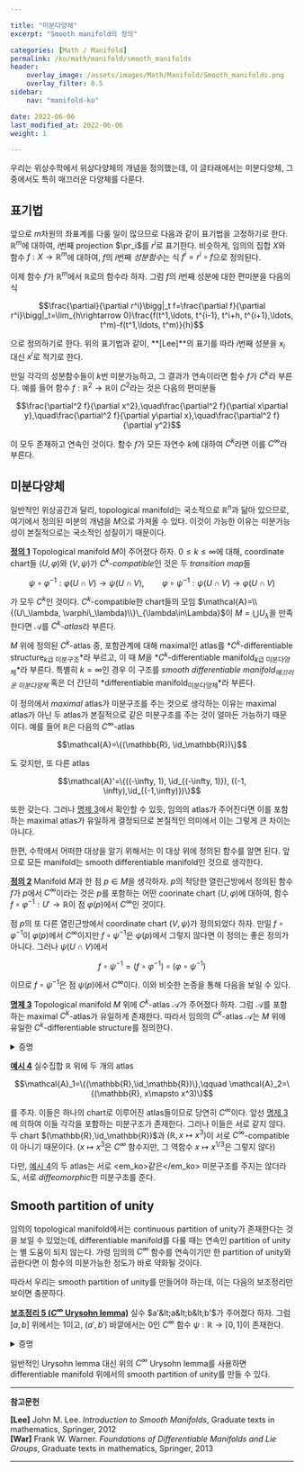 ```yaml
---

title: "미분다양체"
excerpt: "Smooth manifold의 정의"

categories: [Math / Manifold]
permalink: /ko/math/manifold/smooth_manifolds
header:
    overlay_image: /assets/images/Math/Manifold/Smooth_manifolds.png
    overlay_filter: 0.5
sidebar: 
    nav: "manifold-ko"

date: 2022-06-06
last_modified_at: 2022-06-06
weight: 1

---
```


우리는 위상수학에서 위상다양체의 개념을 정의했는데, 이 글타래에서는 미분다양체, 그 중에서도 특히 매끄러운 다양체를 다룬다.

## 표기법

앞으로 $m$차원의 좌표계를 다룰 일이 많으므로 다음과 같이 표기법을 고정하기로 한다. $\mathbb{R}^m$에 대하여, $i$번째 projection $\pr_i$를 $r^i$로 표기한다. 비슷하게, 임의의 집합 $X$와 함수 $f:X\rightarrow\mathbb{R}^m$에 대하여, $f$의 $i$번째 *성분함수*는 식 $f^i=r^i\circ f$으로 정의된다. 

이제 함수 $f$가 $\mathbb{R}^m$에서 $\mathbb{R}$로의 함수라 하자. 그럼 $f$의 $i$번째 성분에 대한 편미분을 다음의 식

$$\frac{\partial}{\partial r^i}\bigg|_t f=\frac{\partial f}{\partial r^i}\bigg|_t=\lim_{h\rightarrow 0}\frac{f(t^1,\ldots, t^{i-1}, t^i+h, t^{i+1},\ldots, t^m)-f(t^1,\ldots, t^m)}{h}$$

으로 정의하기로 한다. 위의 표기법과 같이, **[Lee]**의 표기를 따라 $i$번째 성분을 $x_i$ 대신 $x^i$로 적기로 한다.

만일 각각의 성분함수들이 $k$번 미분가능하고, 그 결과가 연속이라면 함수 $f$가 $C^k$라 부른다. 예를 들어 함수 $f:\mathbb{R}^2\rightarrow\mathbb{R}$이 $C^2$라는 것은 다음의 편미분들

$$\frac{\partial^2 f}{\partial x^2},\quad\frac{\partial^2 f}{\partial x\partial y},\quad\frac{\partial^2 f}{\partial y\partial x},\quad\frac{\partial^2 f}{\partial y^2}$$

이 모두 존재하고 연속인 것이다. 함수 $f$가 모든 자연수 $k$에 대하여 $C^k$라면 이를 $C^\infty$라 부른다.

## 미분다양체

일반적인 위상공간과 달리, topological manifold는 국소적으로 $\mathbb{R}^n$과 닮아 있으므로, 여기에서 정의된 미분의 개념을 $M$으로 가져올 수 있다. 이것이 가능한 이유는 미분가능성이 본질적으로는 국소적인 성질이기 때문이다. 

<div class="definition" markdown="1">

<ins id="df1">**정의 1**</ins> Topological manifold $M$이 주어졌다 하자. $0\leq k\leq\infty$에 대해, coordinate chart들 $(U,\varphi)$와 $(V,\psi)$가 *$C^k$-compatible*인 것은 두 *transition map*들 

$$\psi\circ\varphi^{-1}:\varphi(U\cap V)\rightarrow\psi(U\cap V),\qquad\varphi\circ\psi^{-1}:\psi(U\cap V)\rightarrow\varphi(U\cap V)$$

가 모두 $C^k$인 것이다. $C^k$-compatible한 chart들의 모임 $\mathcal{A}=\\{(U\_\lambda, \varphi\_\lambda)\\}\_{\lambda\in\Lambda}$이 $M=\bigcup U_\lambda$을 만족한다면 $\mathcal{A}$를 *$C^k$-atlas*라 부른다. 

$M$ 위에 정의된 $C^k$-atlas 중, 포함관계에 대해 maximal인 atlas를 *$C^k$-differentiable structure<sub>$k$급 미분구조</sub>*라 부르고, 이 때 $M$을 *$C^k$-differentiable manifold<sub>$k$급 미분다양체</sub>*라 부른다. 특별히 $k=\infty$인 경우 이 구조를 *smooth differentiable manifold<sub>매끄러운 미분다양체</sub>* 혹은 더 간단히 *differentiable manifold<sub>미분다양체</sub>*라 부른다.

</div>

이 정의에서 *maximal* atlas가 미분구조를 주는 것으로 생각하는 이유는 maximal atlas가 아닌 두 atlas가 본질적으로 같은 미분구조를 주는 것이 얼마든 가능하기 때문이다. 예를 들어 $\mathbb{R}$은 다음의 $C^\infty$-atlas 

$$\mathcal{A}=\{(\mathbb{R}, \id_\mathbb{R})\}$$

도 갖지만, 또 다른 atlas 

$$\mathcal{A}'=\{((-\infty, 1), \id_{(-\infty, 1)}), ((-1, \infty),\id_{(-1,\infty)})\}$$ 

또한 갖는다. 그러나 [명제 3](#pp3)에서 확인할 수 있듯, 임의의 atlas가 주어진다면 이를 포함하는 maximal atlas가 유일하게 결정되므로 본질적인 의미에서 이는 그렇게 큰 차이는 아니다.

한편, 수학에서 어떠한 대상을 알기 위해서는 이 대상 위에 정의된 함수를 알면 된다. 앞으로 모든 manifold는 smooth differentiable manifold인 것으로 생각한다. 

<div class="definition" markdown="1">

<ins id="df2">**정의 2**</ins> Manifold $M$과 한 점 $p\in M$을 생각하자. $p$의 적당한 열린근방에서 정의된 함수 $f$가 $p$에서 $C^\infty$이라는 것은 $p$를 포함하는 어떤 coorinate chart $(U,\varphi)$에 대하여, 함수 $f\circ\varphi^{-1}:U'\rightarrow \mathbb{R}$이 점 $\varphi(p)$에서 $C^\infty$인 것이다.

</div>

점 $p$의 또 다른 열린근방에서 coordinate chart $(V,\psi)$가 정의되었다 하자. 만일 $f\circ\varphi^{-1}$이 $\varphi(p)$에서 $C^\infty$이지만 $f\circ\psi^{-1}$은 $\psi(p)$에서 그렇지 않다면 이 정의는 좋은 정의가 아니다. 그러나 $\psi(U\cap V)$에서

$$f\circ\psi^{-1}=(f\circ\varphi^{-1})\circ(\varphi\circ\psi^{-1})$$

이므로 $f\circ\psi^{-1}$은 점 $\psi(p)$에서 $C^\infty$이다. 이와 비슷한 논증을 통해 다음을 보일 수 있다.

<div class="proposition" markdown="1">

<ins id="pp3">**명제 3**</ins> Topological manifold $M$ 위에 $C^k$-atlas $\mathcal{A}$가 주어졌다 하자. 그럼 $\mathcal{A}$를 포함하는 maximal $C^k$-atlas가 유일하게 존재한다. 따라서 임의의 $C^k$-atlas $\mathcal{A}$는 $M$ 위에 유일한 $C^k$-differentiable structure를 정의한다. 

</div>

<details class="proof" markdown="1">
<summary>증명</summary>

$\mathcal{A}'$를 다음의 식

$$\mathcal{A}'=\{(V,\psi)\mid\psi\circ\varphi_\lambda^{-1}, \varphi_\lambda\circ\psi^{-1}\text{ are $C^k$ for all $\varphi_\lambda\in\mathcal{A}$}\}$$

으로 정의하면 된다. 그럼 $\mathcal{A}'$는 $\mathcal{A}$를 포함하고, 따라서 $M$을 coordinate chart들로 덮을 수 있다. 한편, $(V,\psi)$, $(V',\psi')$가 $\mathcal{A}'$의 원소들이고 $V\cap V'\neq\emptyset$이라면 transition map

$$\psi'\circ\psi^{-1}:\psi(V\cap V')\rightarrow\psi'(V\cap V')$$

는 $C^k$이다. 임의의 $p\in\psi(V\cap V')$에 대하여, $p\in U$를 만족하는 $(U,\varphi)\in\mathcal{A}$를 뽑아오면 $U\cap V\cap V'$ 위에서

$$\psi'\circ\psi^{-1}=(\psi'\circ\varphi^{-1})\circ(\varphi\circ\psi^{-1})$$

가 되어 $\psi'\circ\psi^{-1}$가 점 $p$에서 $C^k$이기 때문이다. 점 $p$는 임의로 택한 점이므로, 이것이 $\psi'\circ\psi^{-1}$이 $C^k$임을 보여준다. 물론 $(V,\psi)$와 $(V',\psi')$의 역할을 바꾸면 반대방향 transition map 또한 $C^k$임을 보일 수 있다. 

당연히 정의에 의해 $\mathcal{A}'$는 maximal $C^k$-atlas가 되고, 이는 유일함을 쉽게 확인할 수 있다. 

</details>

<div class="example" markdown="1">

<ins id="ex4">**예시 4**</ins> 실수집합 $\mathbb{R}$ 위에 두 개의 atlas

$$\mathcal{A}_1=\{(\mathbb{R},\id_\mathbb{R})\},\qquad \mathcal{A}_2=\{(\mathbb{R}, x\mapsto x^3)\}$$

를 주자. 이들은 하나의 chart로 이루어진 atlas들이므로 당연히 $C^\infty$이다. 앞선 [명제 3](#pp3)에 의하여 이들 각각을 포함하는 미분구조가 존재한다. 그러나 이들은 서로 같지 않다. 두 chart $(\mathbb{R},\id_\mathbb{R})$과 $(\mathbb{R}, x\mapsto x^3)$이 서로 $C^\infty$-compatible이 아니기 때문이다. ($x\mapsto x^3$은 $C^\infty$ 함수지만, 그 역함수 $x\mapsto x^{1/3}$은 그렇지 않다)

</div>

다만, [예시 4](#ex4)의 두 atlas는 서로 <em_ko>같은</em_ko> 미분구조를 주지는 않더라도, 서로 *diffeomorphic*한 미분구조를 준다. 

## Smooth partition of unity

임의의 topological manifold에서는 continuous partition of unity가 존재한다는 것을 보일 수 있었는데, differentiable manifold를 다룰 때는 연속인 partition of unity는 별 도움이 되지 않는다. 가령 임의의 $C^\infty$ 함수를 연속이기만 한 partition of unity와 곱한다면 이 함수의 미분가능한 정도가 바로 약화될 것이다.

따라서 우리는 smooth partition of unity를 만들어야 하는데, 이는 다음의 보조정리만 보이면 충분하다.

<div class="proposition" markdown="1">

<ins id="lem5">**보조정리 5 ($C^\infty$ Urysohn lemma)**</ins> 실수 $a'&lt;a&lt;b&lt;b'$가 주어졌다 하자. 그럼 $[a,b]$ 위에서는 $1$이고, $(a',b')$ 바깥에서는 $0$인 $C^\infty$ 함수 $\psi:\mathbb{R}\rightarrow[0,1]$이 존재한다.

</div>

<details class="proof" markdown="1">
<summary>증명</summary>

일반성을 잃지 않고 $a'=-2,a=-1,b=1,b'=2$로 두어도 된다. 우선 함수 $f$를 

$$f(t)=\begin{cases}e^{-1/t}&t>0\\0&t\leq 0\end{cases}$$

으로 두자. 그럼 특히 $f$는 항상 음이 아니며, $C^\infty$가 된다. 이제

$$g(t)=\frac{f(t)}{f(t)+f(1-t)}$$

으로 정의하면 $g$는 마찬가지로 항상 음이 아니며, 그 값은 항상 1보다 작거나 같고 특히 $t\geq 1$인 경우 함수값이 항등적으로 1, $t\leq 0$인 경우 함수값이 항등적으로 0이 된다. 따라서 $\psi$를 다음의 식

$$\psi(t)=g(t+2)g(2-t)$$

으로 정의하면 된다.

</details>

일반적인 Urysohn lemma 대신 위의 $C^\infty$ Urysohn lemma를 사용하면 differentiable manifold 위에서의 smooth partition of unity를 만들 수 있다. 

---

**참고문헌**

**[Lee]** John M. Lee. *Introduction to Smooth Manifolds*, Graduate texts in mathematics, Springer, 2012  
**[War]** Frank W. Warner. *Foundations of Differentiable Manifolds and Lie Groups*, Graduate texts in mathematics, Springer, 2013    

---